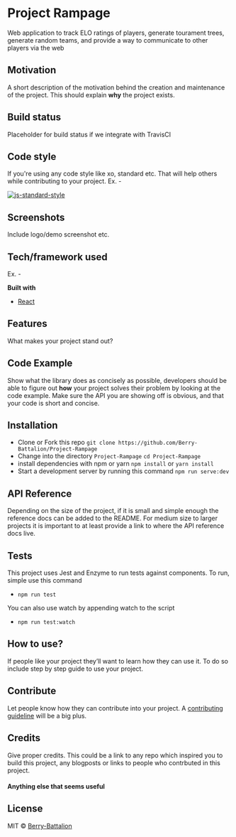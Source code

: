 # Project Rampage

Web application to track ELO ratings of players, generate tourament trees, generate random teams, and provide a way to communicate to other players via the web

## Motivation
A short description of the motivation behind the creation and maintenance of the project. This should explain **why** the project exists.

## Build status
Placeholder for build status if we integrate with TravisCI

## Code style
If you're using any code style like xo, standard etc. That will help others while contributing to your project. Ex. -

[![js-standard-style](https://img.shields.io/badge/code%20style-standard-brightgreen.svg?style=flat)](https://github.com/feross/standard)
 
## Screenshots
Include logo/demo screenshot etc.

## Tech/framework used
Ex. -

<b>Built with</b>
- [React](https://reactjs.org/)

## Features
What makes your project stand out?

## Code Example
Show what the library does as concisely as possible, developers should be able to figure out **how** your project solves their problem by looking at the code example. Make sure the API you are showing off is obvious, and that your code is short and concise.

## Installation
- Clone or Fork this repo
```git clone https://github.com/Berry-Battalion/Project-Rampage```
- Change into the directory ```Project-Rampage```
```cd Project-Rampage```
- install dependencies with npm or yarn
```npm install``` or ```yarn install```
- Start a development server by running this command
```npm run serve:dev```

## API Reference

Depending on the size of the project, if it is small and simple enough the reference docs can be added to the README. For medium size to larger projects it is important to at least provide a link to where the API reference docs live.

## Tests
This project uses Jest and Enzyme to run tests against components. To run, simple use this command
- ```npm run test```

You can also use watch by appending watch to the script
- ```npm run test:watch```

## How to use?
If people like your project they’ll want to learn how they can use it. To do so include step by step guide to use your project.

## Contribute

Let people know how they can contribute into your project. A [contributing guideline](https://github.com/Berry-Battalion/Project-Rampage) will be a big plus.

## Credits
Give proper credits. This could be a link to any repo which inspired you to build this project, any blogposts or links to people who contrbuted in this project. 

#### Anything else that seems useful

## License

MIT © [Berry-Battalion]()